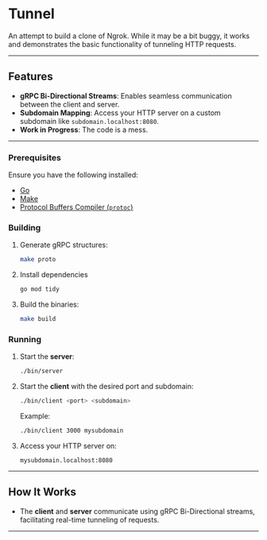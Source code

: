 # Tunnel

An attempt to build a clone of Ngrok. While it may be a bit buggy, it works and demonstrates the basic functionality of tunneling HTTP requests.  

---

## Features
- **gRPC Bi-Directional Streams**: Enables seamless communication between the client and server.
- **Subdomain Mapping**: Access your HTTP server on a custom subdomain like `subdomain.localhost:8080`.
- **Work in Progress**: The code is a mess.

---

### Prerequisites
Ensure you have the following installed:
- [Go](https://golang.org/)
- [Make](https://www.gnu.org/software/make/)
- [Protocol Buffers Compiler (`protoc`)](https://grpc.io/docs/protoc-installation/)

### Building
1. Generate gRPC structures:
   ```bash
   make proto
   ```
2. Install dependencies
    ```bash
    go mod tidy
    ```
3. Build the binaries:
   ```bash
   make build
   ```

### Running
1. Start the **server**:
   ```bash
   ./bin/server
   ```
2. Start the **client** with the desired port and subdomain:
   ```bash
   ./bin/client <port> <subdomain>
   ```

   Example:
   ```bash
   ./bin/client 3000 mysubdomain
   ```

3. Access your HTTP server on:
   ```
   mysubdomain.localhost:8080
   ```

---

## How It Works
- The **client** and **server** communicate using gRPC Bi-Directional streams, facilitating real-time tunneling of requests.

---